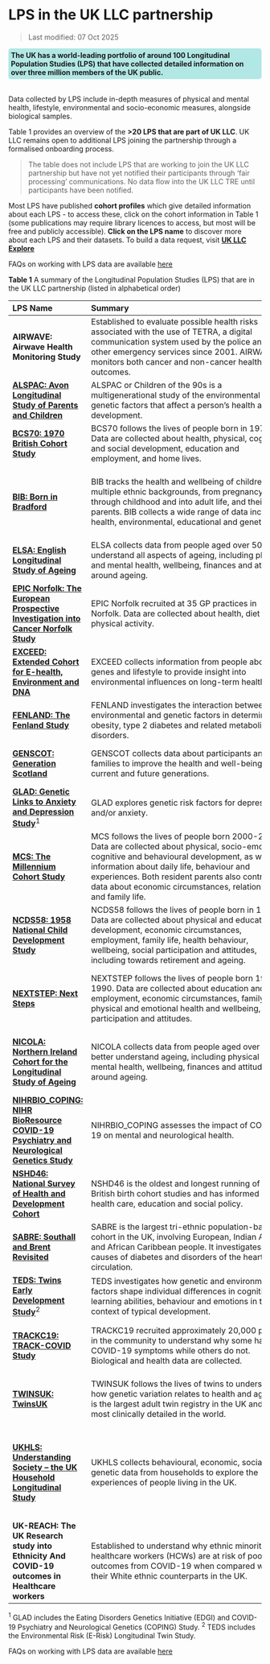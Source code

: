 # LPS in the UK LLC partnership
>Last modified: 07 Oct 2025

<div style="background-color: rgba(0, 178, 169, 0.3); padding: 5px; border-radius: 5px;"><strong>The UK has a world-leading portfolio of around 100 Longitudinal Population Studies (LPS) that have collected detailed  information on over three million members of the UK public. </strong></div>
<br>

Data collected by LPS include in-depth measures of physical and mental health, lifestyle, environmental and socio-economic measures, alongside biological samples.

Table 1 provides an overview of the **>20 LPS that are part of UK LLC**. UK LLC remains open to additional LPS joining the partnership through a formalised onboarding process.

>The table does not include LPS that are working to join the UK LLC partnership but have not yet notified their participants through ‘fair processing’ communications. No data flow into the UK LLC TRE until participants have been notified.

Most LPS have published **cohort profiles** which give detailed information about each LPS - to access these, click on the cohort information in Table 1 (some publications may require library licences to access, but most will be free and publicly accessible). **Click on the LPS name** to discover more about each LPS and their datasets. To build a data request, visit <strong><a href="https://explore.ukllc.ac.uk/" target="_blank" rel="noopener noreferrer">UK LLC Explore</a></strong>

<aside class="admonition note"><p class="admonition-title">FAQs on working with LPS data are available <a href="https://guidebook.ukllc.ac.uk/docs/faq/pages/faq_lps" target="_blank" rel="noopener noreferrer">here</a></p></aside>

**Table 1** A summary of the Longitudinal Population Studies (LPS) that are in the UK LLC partnership (listed in alphabetical order)

|**LPS Name**|**Summary**&nbsp;&nbsp;&nbsp;&nbsp;&nbsp;&nbsp;&nbsp;&nbsp;&nbsp;&nbsp;&nbsp;&nbsp;&nbsp;&nbsp;&nbsp;&nbsp;&nbsp;&nbsp;&nbsp;&nbsp;&nbsp;&nbsp;&nbsp;&nbsp;&nbsp;&nbsp;&nbsp;&nbsp;&nbsp;&nbsp;&nbsp;&nbsp;&nbsp;&nbsp;&nbsp;&nbsp;&nbsp;&nbsp;&nbsp;&nbsp;&nbsp;&nbsp;&nbsp;&nbsp;&nbsp;&nbsp;&nbsp;&nbsp;&nbsp;&nbsp;&nbsp;&nbsp;&nbsp;&nbsp;&nbsp;&nbsp;&nbsp;&nbsp;&nbsp;&nbsp;&nbsp;&nbsp;&nbsp;&nbsp;&nbsp;&nbsp;&nbsp;&nbsp;&nbsp;&nbsp;&nbsp;&nbsp;&nbsp;&nbsp;|**Coverage**|**Cohort**&nbsp;&nbsp;&nbsp;&nbsp;&nbsp;&nbsp;&nbsp;&nbsp;&nbsp;&nbsp;&nbsp;&nbsp;&nbsp;&nbsp;&nbsp;&nbsp;&nbsp;&nbsp;&nbsp;&nbsp;&nbsp;&nbsp;&nbsp;|**Years**|**Owner**|
|:--|:--|:--|:--|:--|:--|
|**AIRWAVE: Airwave Health Monitoring Study**|Established to evaluate possible health risks associated with the use of TETRA, a digital communication system used by the police and other emergency services since 2001. AIRWAVE monitors both cancer and non-cancer health outcomes.|England, Scotland, Wales|<a href="https://doi.org/10.1016/j.envres.2014.07.025" target="_blank" rel="noopener noreferrer">53,280 police officers and staff aged 17 years and above recruited between 2004 and 2015</a>|2004-|Imperial College London|
|[**ALSPAC: Avon Longitudinal Study of Parents and Children**](../LPS_data/LPS%20profiles/ALSPAC.ipynb)|ALSPAC or Children of the 90s is a multigenerational study of the environmental and genetic factors that affect a person’s health and development.|England|<a href="https://doi.org/10.1093/ije/dys064" target="_blank" rel="noopener noreferrer">c. 14,000 pregnant women recruited between 1991 and 1992</a>|1991-|University of Bristol|
|[**BCS70: 1970 British Cohort Study**](../LPS_data/LPS%20profiles/BCS70.ipynb)|BCS70 follows the lives of people born in 1970. Data are collected about health, physical, cognitive and social development, education and employment, and home lives.|England, Scotland, Wales|<a href="https://doi.org/10.1093/ije/dyac148" target="_blank" rel="noopener noreferrer">c. 17,000 babies born in a single week of 1970</a>|1970-|University College London|
|[**BIB: Born in Bradford**](../LPS_data/LPS%20profiles/BIB.ipynb)|BIB tracks the health and wellbeing of children from multiple ethnic backgrounds, from pregnancy, through childhood and into adult life, and their parents. BIB collects a wide range of data including health, environmental, educational and genetic.|England|<a href="https://doi.org/10.1093/ije/dys112" target="_blank" rel="noopener noreferrer">c. 13,500 children born at Bradford Royal Infirmary between March 2007 and December 2010 and their parents</a>|2007-|Bradford Teaching Hospitals NHS Foundation Trust|
|[**ELSA: English Longitudinal Study of Ageing**](../LPS_data/LPS%20profiles/ELSA.ipynb)|ELSA collects data from people aged over 50 to understand all aspects of ageing, including physical and mental health, wellbeing, finances and attitudes around ageing.|England|<a href="https://doi.org/10.1093/ije/dys168" target="_blank" rel="noopener noreferrer">c. 18,000 adults aged 50 years and over, with recruitment ongoing</a>|2002-|University College London|
|[**EPIC Norfolk: The European Prospective Investigation into Cancer Norfolk Study**](../LPS_data/LPS%20profiles/EPICN.ipynb)|EPIC Norfolk recruited at 35 GP practices in Norfolk. Data are collected about health, diet and physical activity.|England|<a href="https://doi.org/10.1093/ije/dyt086" target="_blank" rel="noopener noreferrer">c. 30,000 adults aged 40-79 years, recruited 1993-1998</a>|1993-|University of Cambridge|
|[**EXCEED: Extended Cohort for E-health, Environment and DNA**](../LPS_data/LPS%20profiles/EXCEED.ipynb)|EXCEED collects information from people about genes and lifestyle to provide insight into environmental influences on long-term health.|England|<a href="https://doi.org/10.1093/ije/dyz073" target="_blank" rel="noopener noreferrer">c. 11,000 adults aged 18 and over, with recruitment ongoing</a>|2013-|University of Leicester|
|[**FENLAND: The Fenland Study**](../LPS_data/LPS%20profiles/FENLAND.ipynb)|FENLAND investigates the interaction between environmental and genetic factors in determining obesity, type 2 diabetes and related metabolic disorders.|England|<a href="https://doi.org/10.1186/s12966-019-0882-6" target="_blank" rel="noopener noreferrer">12,435 adults born between 1950 and 1975</a>|2005-|University of Cambridge|
|[**GENSCOT: Generation Scotland**](../LPS_data/LPS%20profiles/GENSCOT.ipynb)|GENSCOT collects data about participants and their families to improve the health and well-being of current and future generations.|Scotland|<a href="https://doi.org/10.1093/ije/dys084" target="_blank" rel="noopener noreferrer">c. 24,000 people aged 12 years and over, with recruitment ongoing</a>|2006-|Universiy of Edinburgh|
|[**GLAD: Genetic Links to Anxiety and Depression Study**](../LPS_data/LPS%20profiles/GLAD.ipynb)<sup>1</sup>|GLAD explores genetic risk factors for depression and/or anxiety.|UK|<a href="https://doi.org/10.1016/j.brat.2019.103503" target="_blank" rel="noopener noreferrer">c. 40,000 people aged 16 years and over, with recruitment ongoing</a>|2018-|King’s College London|
|[**MCS: The Millennium Cohort Study**](../LPS_data/LPS%20profiles/MCS.ipynb)|MCS follows the lives of people born 2000-2002. Data are collected about physical, socio-emotional, cognitive and behavioural development, as well as information about daily life, behaviour and experiences. Both resident parents also contribute data about economic circumstances, relationships and family life.|UK|<a href="https://doi.org/10.1093/ije/dyu001" target="_blank" rel="noopener noreferrer">18,818 babies born in 2000-2002</a>|2000-|University College London|
|[**NCDS58: 1958 National Child Development Study**](../LPS_data/LPS%20profiles/NCDS58.ipynb)|NCDS58 follows the lives of people born in 1958. Data are collected about physical and educational development, economic circumstances, employment, family life, health behaviour, wellbeing, social participation and attitudes, including towards retirement and ageing.|England, Scotland, Wales|<a href="https://doi.org/10.1093/ije/dyi183" target="_blank" rel="noopener noreferrer">17,415 babies born in a single week of 1958</a>|1958-|University College London|
|[**NEXTSTEP: Next Steps**](../LPS_data/LPS%20profiles/NEXTSTEP.ipynb)|NEXTSTEP follows the lives of people born 1989-1990. Data are collected about education and employment, economic circumstances, family life, physical and emotional health and wellbeing, social participation and attitudes.|England|<a href="https://doc.ukdataservice.ac.uk/doc/5545/mrdoc/pdf/next_steps_userguide_to_the_redeposit_of_sweeps_1to7_may2020.pdf" target="_blank" rel="noopener noreferrer">c. 16,000 people born between 1989 and 1990 recruited in 2004 when they were in year 9 at school</a>|2004-|University College London|
|[**NICOLA: Northern Ireland Cohort for the Longitudinal Study of Ageing**](../LPS_data/LPS%20profiles/NICOLA.ipynb)|NICOLA collects data from people aged over 50 to better understand ageing, including physical and mental health, wellbeing, finances and attitudes around ageing.|Northern Ireland|<a href="https://doi.org/10.1093/ije/dyad026" target="_blank" rel="noopener noreferrer">c. 8,500 adults aged 50 years and over recruited 2013-2016, with limited additional recruitment</a>|2013-|Queen’s University Belfast|
|[**NIHRBIO_COPING: NIHR BioResource COVID-19 Psychiatry and Neurological Genetics Study**](../LPS_data/LPS%20profiles/NIHRBIO_COPING.ipynb)|NIHRBIO_COPING assesses the impact of COVID-19 on mental and neurological health.|UK|<a href="https://doi.org/10.1017/S0033291722002501" target="_blank" rel="noopener noreferrer">c. 150,000 people aged 16 years and over, with recruitment ongoing</a>|2020-|University of Cambridge|
|[**NSHD46: National Survey of Health and Development Cohort**](../LPS_data/LPS%20profiles/NSHD46.ipynb)|NSHD46 is the oldest and longest running of the British birth cohort studies and has informed UK health care, education and social policy.|England, Scotland, Wales|<a href="https://doi.org/10.1093/ije/dyq231" target="_blank" rel="noopener noreferrer">5,362 singleton babies born in March 1946</a>|1946-|University College London|
|[**SABRE: Southall and Brent Revisited**](../LPS_data/LPS%20profiles/SABRE.ipynb)|SABRE is the largest tri-ethnic population-based cohort in the UK, involving European, Indian Asian and African Caribbean people. It investigates the causes of diabetes and disorders of the heart and circulation.|England|<a href="https://doi.org/10.1093/ije/dyaa135" target="_blank" rel="noopener noreferrer">4,858 adults aged 40-69 years recruited 1988-1991</a>|1988-|University College London|
|[**TEDS: Twins Early Development Study**](../LPS_data/LPS%20profiles/TEDS.ipynb)<sup>2</sup>|TEDS investigates how genetic and environmental factors shape individual differences in cognitive and learning abilities, behaviour and emotions in the context of typical development.|England, Wales|<a href="https://doi.org/10.1002/jcv2.12154" target="_blank" rel="noopener noreferrer">c. 15,000 pairs of twins born between 1994 and 1996</a>|1994-|King's College London|
|[**TRACKC19: TRACK-COVID Study**](../LPS_data/LPS%20profiles/TRACKC19.ipynb)|TRACKC19 recruited approximately 20,000 people in the community to understand why some have COVID-19 symptoms while others do not. Biological and health data are collected.|England|c. 20,000 adults who participated in the <a href="https://doi.org/10.1016/s0140-6736(17)31928-1" target="_blank" rel="noopener noreferrer">INTERVAL</a>, <a href="https://doi.org/10.1111/tme.12750" target="_blank" rel="noopener noreferrer">COMPARE</a> and <a href="https://doi.org.10.1186/s13063-023-07473-z" target="_blank" rel="noopener noreferrer">STRIDES</a> studies|2020-2021|University of Cambridge|
|[**TWINSUK: TwinsUK**](../LPS_data/LPS%20profiles/TWINSUK.ipynb)|TWINSUK follows the lives of twins to understand how genetic variation relates to health and ageing. It is the largest adult twin registry in the UK and the most clinically detailed in the world.|UK|<a href="https://doi.org/10.1017/thg.2019.65" target="_blank" rel="noopener noreferrer">c. 15,000 adults who are identical or non-identical twins, with recruitment ongoing</a>|1992-|King’s College London|
|[**UKHLS: Understanding Society – the UK Household Longitudinal Study**](../LPS_data/LPS%20profiles/UKHLS.ipynb)|UKHLS collects behavioural, economic, social and genetic data from households to explore the experiences of people living in the UK.|UK|<a href="https://doi.org/10.14301/llcs.v3i1.159" target="_blank" rel="noopener noreferrer">c. 40,000 households recruited in 2009, including 8,000 from the original British Household Panel Survey, which ran from 1991-2009</a>|2009-|University of Essex|
|**UK-REACH: The UK Research study into Ethnicity And COVID-19 outcomes in Healthcare workers**|Established to understand why ethnic minority healthcare workers (HCWs) are at risk of poorer outcomes from COVID-19 when compared with their White ethnic counterparts in the UK.|UK|<a href="https://doi.org/10.1093/ije/dyac171" target="_blank" rel="noopener noreferrer">17,891 HCWs aged 16–89 years (mean age 44 years)</a>|2020-|University of Leicester|

<sup>1</sup> GLAD includes the Eating Disorders Genetics Initiative (EDGI) and COVID-19 Psychiatry and Neurological Genetics (COPING) Study.
<sup>2</sup> TEDS includes the Environmental Risk (E-Risk) Longitudinal Twin Study.

<aside class="admonition note"><p class="admonition-title">FAQs on working with LPS data are available <a href="https://guidebook.ukllc.ac.uk/docs/faq/pages/faq_lps" target="_blank" rel="noopener noreferrer">here</a></p></aside>